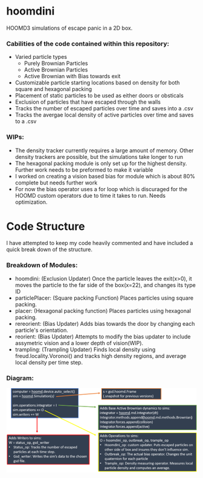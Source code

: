 # hoomdini
HOOMD3 simulations of escape panic in a 2D box.

### Cabilities of the code contained within this repository: 
- Varied particle types
  - Purely Brownian Particles 
  - Active Brownian Particles
  - Active Brownian with Bias towards exit 
- Customizable particle starting locations based on density for both square and hexagonal packing
- Placement of static particles to be used as either doors or obsticals
- Exclusion of particles that have escaped through the walls
- Tracks the number of escaped particles over time and saves into a .csv 
- Tracks the avergae local density of active particles over time and saves to a .csv

### WIPs:
- The density tracker currently requires a large amount of memory. Other density trackers are possible, but the simulations take longer to run
- The hexagonal packing module is only set up for the highest density. Further work needs to be preformed to make it variable
- I worked on creating a vision based bias for module which is about 80% complete but needs further work
- For now the bias operator uses a for loop which is discuraged for the HOOMD custom operators due to time it takes to run. Needs optimization.




# Code Structure
I have attempted to keep my code heavily commented and have included a quick break down of the structure. 

### Breakdown of Modules:
- hoomdini: (Exclusion Updater) Once the particle leaves the exit(x>0), it moves the particle to the far side of the box(x=22), and changes its type ID
- particlePlacer: (Square packing Function) Places particles using square packing.
- placer: (Hexagonal packing function) Places particles using hexagonal packing.
- rereorient: (Bias Updater) Adds bias towards the door by changing each particle's orientation.
- reorient: (Bias Updater) Attempts to modify the bias updater to include assymetric vision and a lower depth of vision(WIP). 
- trampling: (Trampling Updater) Finds local density using freud.locality.Voronoi() and tracks high density regions, and average local density per time step.


### Diagram:
![HoomdiniBreakdown](HoomdiniBreakdown.png)
